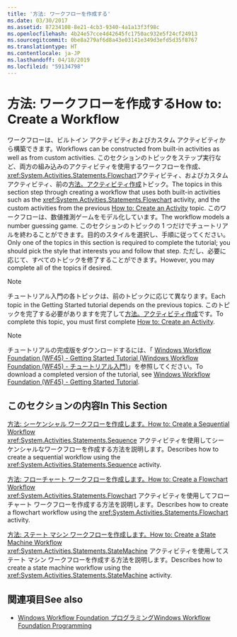 ```yaml
---
title: '方法: ワークフローを作成する'
ms.date: 03/30/2017
ms.assetid: 87234108-8e21-4cb3-9340-4a1a13f3f98c
ms.openlocfilehash: 4b24e57cce4d42645fc1750ac932e5f24cf24913
ms.sourcegitcommit: 0be8a279af6d8a43e03141e349d3efd5d35f8767
ms.translationtype: HT
ms.contentlocale: ja-JP
ms.lasthandoff: 04/18/2019
ms.locfileid: "59134798"
---
```

# <a name="how-to-create-a-workflow"></a><span data-ttu-id="89bc7-102">方法: ワークフローを作成する</span><span class="sxs-lookup"><span data-stu-id="89bc7-102">How to: Create a Workflow</span></span>
<span data-ttu-id="89bc7-103">ワークフローは、ビルトイン アクティビティおよびカスタム アクティビティから構築できます。</span><span class="sxs-lookup"><span data-stu-id="89bc7-103">Workflows can be constructed from built-in activities as well as from custom activities.</span></span> <span data-ttu-id="89bc7-104">このセクションのトピックをステップ実行など、両方の組み込みのアクティビティを使用するワークフローを作成、<xref:System.Activities.Statements.Flowchart>アクティビティ、およびカスタム アクティビティ、前の[方法。アクティビティ作成](how-to-create-an-activity.md)トピック。</span><span class="sxs-lookup"><span data-stu-id="89bc7-104">The topics in this section step through creating a workflow that uses both built-in activities such as the <xref:System.Activities.Statements.Flowchart> activity, and the custom activities from the previous [How to: Create an Activity](how-to-create-an-activity.md) topic.</span></span> <span data-ttu-id="89bc7-105">このワークフローは、数値推測ゲームをモデル化しています。</span><span class="sxs-lookup"><span data-stu-id="89bc7-105">The workflow models a number guessing game.</span></span> <span data-ttu-id="89bc7-106">このセクションのトピックの 1 つだけでチュートリアルを終わることができます。目的のスタイルを選択し、手順に従ってください。</span><span class="sxs-lookup"><span data-stu-id="89bc7-106">Only one of the topics in this section is required to complete the tutorial; you should pick the style that interests you and follow that step.</span></span> <span data-ttu-id="89bc7-107">ただし、必要に応じて、すべてのトピックを修了することができます。</span><span class="sxs-lookup"><span data-stu-id="89bc7-107">However, you may complete all of the topics if desired.</span></span>  
  
> [!NOTE]
>  <span data-ttu-id="89bc7-108">チュートリアル入門の各トピックは、前のトピックに応じて異なります。</span><span class="sxs-lookup"><span data-stu-id="89bc7-108">Each topic in the Getting Started tutorial depends on the previous topics.</span></span> <span data-ttu-id="89bc7-109">このトピックを完了する必要がありますを完了して[方法。アクティビティ作成](how-to-create-an-activity.md)です。</span><span class="sxs-lookup"><span data-stu-id="89bc7-109">To complete this topic, you must first complete [How to: Create an Activity](how-to-create-an-activity.md).</span></span>  
  
> [!NOTE]
>  <span data-ttu-id="89bc7-110">チュートリアルの完成版をダウンロードするには、「 [Windows Workflow Foundation (WF45) - Getting Started Tutorial (Windows Workflow Foundation (WF45) - チュートリアル入門)](https://go.microsoft.com/fwlink/?LinkID=248976)」を参照してください。</span><span class="sxs-lookup"><span data-stu-id="89bc7-110">To download a completed version of the tutorial, see [Windows Workflow Foundation (WF45) - Getting Started Tutorial](https://go.microsoft.com/fwlink/?LinkID=248976).</span></span>  
  
## <a name="in-this-section"></a><span data-ttu-id="89bc7-111">このセクションの内容</span><span class="sxs-lookup"><span data-stu-id="89bc7-111">In This Section</span></span>  
 [<span data-ttu-id="89bc7-112">方法: シーケンシャル ワークフローを作成します。</span><span class="sxs-lookup"><span data-stu-id="89bc7-112">How to: Create a Sequential Workflow</span></span>](how-to-create-a-sequential-workflow.md)  
 <span data-ttu-id="89bc7-113"><xref:System.Activities.Statements.Sequence> アクティビティを使用してシーケンシャルなワークフローを作成する方法を説明します。</span><span class="sxs-lookup"><span data-stu-id="89bc7-113">Describes how to create a sequential workflow using the <xref:System.Activities.Statements.Sequence> activity.</span></span>  
  
 [<span data-ttu-id="89bc7-114">方法: フローチャート ワークフローを作成します。</span><span class="sxs-lookup"><span data-stu-id="89bc7-114">How to: Create a Flowchart Workflow</span></span>](how-to-create-a-flowchart-workflow.md)  
 <span data-ttu-id="89bc7-115"><xref:System.Activities.Statements.Flowchart> アクティビティを使用してフローチャート ワークフローを作成する方法を説明します。</span><span class="sxs-lookup"><span data-stu-id="89bc7-115">Describes how to create a flowchart workflow using the <xref:System.Activities.Statements.Flowchart> activity.</span></span>  
  
 [<span data-ttu-id="89bc7-116">方法: ステート マシン ワークフローを作成します。</span><span class="sxs-lookup"><span data-stu-id="89bc7-116">How to: Create a State Machine Workflow</span></span>](how-to-create-a-state-machine-workflow.md)  
 <span data-ttu-id="89bc7-117"><xref:System.Activities.Statements.StateMachine> アクティビティを使用してステート マシン ワークフローを作成する方法を説明します。</span><span class="sxs-lookup"><span data-stu-id="89bc7-117">Describes how to create a state machine workflow using the <xref:System.Activities.Statements.StateMachine> activity.</span></span>  
  
## <a name="see-also"></a><span data-ttu-id="89bc7-118">関連項目</span><span class="sxs-lookup"><span data-stu-id="89bc7-118">See also</span></span>

- [<span data-ttu-id="89bc7-119">Windows Workflow Foundation プログラミング</span><span class="sxs-lookup"><span data-stu-id="89bc7-119">Windows Workflow Foundation Programming</span></span>](programming.md)
